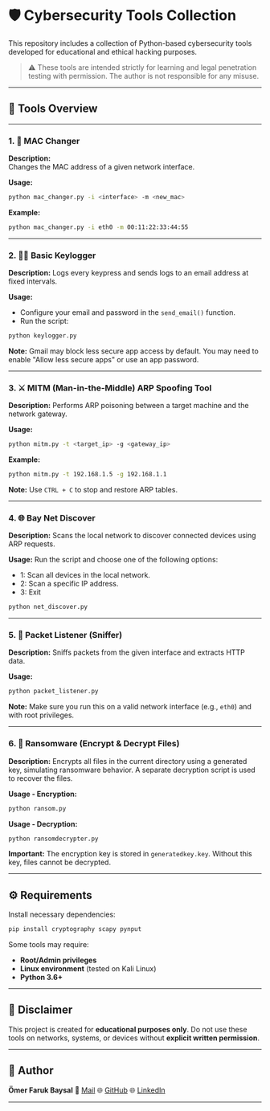 

# 🛡️ Cybersecurity Tools Collection

This repository includes a collection of Python-based cybersecurity tools developed for educational and ethical hacking purposes.

> ⚠️ These tools are intended strictly for learning and legal penetration testing with permission. The author is not responsible for any misuse.

---

## 📌 Tools Overview

---

### 1. 🔧 MAC Changer

**Description:**  
Changes the MAC address of a given network interface.

**Usage:**  
```bash
python mac_changer.py -i <interface> -m <new_mac>
````

**Example:**

```bash
python mac_changer.py -i eth0 -m 00:11:22:33:44:55
```

---

### 2. 🕵️‍♂️ Basic Keylogger

**Description:**
Logs every keypress and sends logs to an email address at fixed intervals.

**Usage:**

* Configure your email and password in the `send_email()` function.
* Run the script:

```bash
python keylogger.py
```

**Note:**
Gmail may block less secure app access by default. You may need to enable "Allow less secure apps" or use an app password.

---

### 3. ⚔️ MITM (Man-in-the-Middle) ARP Spoofing Tool

**Description:**
Performs ARP poisoning between a target machine and the network gateway.

**Usage:**

```bash
python mitm.py -t <target_ip> -g <gateway_ip>
```

**Example:**

```bash
python mitm.py -t 192.168.1.5 -g 192.168.1.1
```

**Note:**
Use `CTRL + C` to stop and restore ARP tables.

---

### 4. 🌐 Bay Net Discover

**Description:**
Scans the local network to discover connected devices using ARP requests.

**Usage:**
Run the script and choose one of the following options:

* 1: Scan all devices in the local network.
* 2: Scan a specific IP address.
* 3: Exit

```bash
python net_discover.py
```

---

### 5. 📡 Packet Listener (Sniffer)

**Description:**
Sniffs packets from the given interface and extracts HTTP data.

**Usage:**

```bash
python packet_listener.py
```

**Note:**
Make sure you run this on a valid network interface (e.g., `eth0`) and with root privileges.

---

### 6. 🔐 Ransomware (Encrypt & Decrypt Files)

**Description:**
Encrypts all files in the current directory using a generated key, simulating ransomware behavior. A separate decryption script is used to recover the files.

**Usage - Encryption:**

```bash
python ransom.py
```

**Usage - Decryption:**

```bash
python ransomdecrypter.py
```

**Important:**
The encryption key is stored in `generatedkey.key`. Without this key, files cannot be decrypted.

---

## ⚙️ Requirements

Install necessary dependencies:

```bash
pip install cryptography scapy pynput
```

Some tools may require:

* **Root/Admin privileges**
* **Linux environment** (tested on Kali Linux)
* **Python 3.6+**

---

## 🧠 Disclaimer

This project is created for **educational purposes only**.
Do not use these tools on networks, systems, or devices without **explicit written permission**.

---

## 👤 Author

**Ömer Faruk Baysal**
📧 [Mail](mailto:baysalomerfaruk54@gmail.com)
🌐 [GitHub](https://github.com/omerfarukbaysal04)
🌐 [LinkedIn](https://linkedin.com/in/baysal)

---



